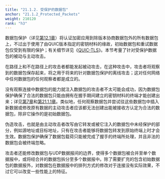 ```yaml
---
title: "21.1.2. 受保护的数据包"
anchor: "21.1.2_Protected_Packets"
weight: 210120
rank: "h3"
---
```


数据包保护（详见[第12.1章](#12.1_Protected_Packets)）将认证加密应用到除版本协商数据包外的所有数据包上，不过出于使用了由QUIC版本指定的密钥材料的缘故，初始数据包和重试数据包仅受到有限的保护；有关细节详见《[QUIC-TLS](/RFC9001_Chinese_Simplified)》。本节考量了针对受保护数据包的被动与主动攻击。

在路径上和不在路径上的攻击者都能发起被动攻击，在这种攻击中，攻击者将观察到的数据包保存起来，将之用于将来的针对数据包保护的离线攻击；这对任何网络中任何数据包的任何观察者都是成立的。

没有观察连接中数据包的能力就注入数据包的攻击者不太可能会成功，因为数据包保护确保了合法的数据包只能由拥有在握手期间建立的密钥材料的终端才能创建出来；详见[第7章](#7_Cryptographic_and_Transport_Handshake)和[第21.1.1章](#21.1.1_Handshake)。类似地，任何观察数据包并尝试往这些数据包中插入新数据或修改原有数据的主动攻击者应该都无法创建出能被接收方认定为合法的数据包，除非它操作的是初始数据包。

伪造攻击，也就是由主动攻击者改写由它转发或被它注入的数据包中未经保护的部分，例如源地址或目标地址，只有在攻击者能够将数据包转发到原始终端上时才会生效。数据包保护确保了数据包载荷只能被完成了握手的终端所处理，并且非法的数据包会被终端忽略。

攻击者还能修改数据包与UDP数据报间的边界，使得多个数据包被合并至单个数据报中，或将经合并的数据包拆分至多个数据报中。除了需要扩充的包含初始数据包的数据报外，对数据包在数据报中的排列方式的修改对于连接没有实际效果，不过它可以改变一些性能上的特征。
